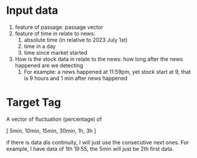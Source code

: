 
# Input data
1. feature of passage: passage vector
2. feature of time in relate to news: 
   1. absolute time (in relative to 2023 July 1st)
   2. time in a day
   3. time since market started
3. How is the stock data in relate to the news: how long after the news happened are we detecting
   1. For example: a news happened at 11:59pm, yet stock start at 9, that is 9 hours and 1 min after news happened

# Target Tag
A vector of fluctuation (percentage) of 

[
5min,
10min,
15min,
30min,
1h,
3h
]

if there is data dis continuity, I will just use the consecutive next ones.
For example, I have data of 1th 19:55, the 5min will just be 2th first data.